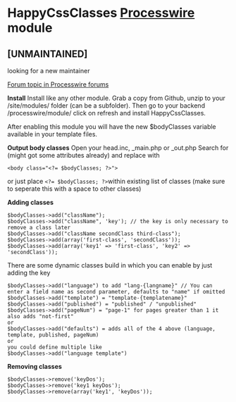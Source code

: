 # HappyCssClasses [Processwire](https://www.processwire.com) module

## [UNMAINTAINED]
looking for a new maintainer

[Forum topic in Processwire forums](https://processwire.com/talk/topic/12005-happyclasses-let-you-dynamically-addremove-bodyclasses-on-the-go/)

**Install**
Install like any other module. Grab a copy from Github, unzip to your /site/modules/ folder (can be a subfolder).
Then go to your backend /processwire/module/ click on refresh and install HappyCssClasses.

After enabling this module you will have the new $bodyClasses variable available in your template files.

**Output body classes**
Open your head.inc, _main.php or _out.php
Search for <body> (might got some attributes already)
and replace with
```
<body class="<?= $bodyClasses; ?>">
```
or just place `<?= $bodyClasses; ?>`within existing list of classes (make sure to seperate this with a space to other classes)

**Adding classes**
```
$bodyClasses->add("className");
$bodyClasses->add("className", 'key'); // the key is only necessary to remove a class later
$bodyClasses->add("className secondClass third-class");
$bodyClasses->add(array('first-class', 'secondClass'));
$bodyClasses->add(array('key1' => 'first-class', 'key2' => 'secondClass'));
```
There are some dynamic classes build in which you can enable by just adding the key
```
$bodyClasses->add("language") to add "lang-{langname}" // You can enter a field name as second parameter, defaults to "name" if omitted
$bodyClasses->add("template") = "template-{templatename}"
$bodyClasses->add("published") = "published" / "unpublished"
$bodyClasses->add("pageNum") = "page-1" for pages greater than 1 it also adds "not-first"
or
$bodyClasses->add("defaults") = adds all of the 4 above (language, template, published, pageNum)
or
you could define multiple like
$bodyClasses->add("language template")
```

**Removing classes**
```
$bodyClasses->remove('keyDos');
$bodyClasses->remove('key1 keyDos');
$bodyClasses->remove(array('key1', 'keyDos'));
```

